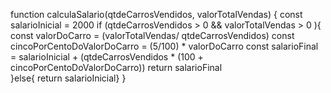 function calculaSalario(qtdeCarrosVendidos, valorTotalVendas) {
const salarioInicial = 2000
if (qtdeCarrosVendidos > 0 && valorTotalVendas > 0 ){
const valorDoCarro = (valorTotalVendas/ qtdeCarrosVendidos)
const cincoPorCentoDoValorDoCarro = (5/100) * valorDoCarro
const salarioFinal = salarioInicial +  (qtdeCarrosVendidos * (100 + cincoPorCentoDoValorDoCarro))
return salarioFinal   
}else{
  return salarioInicial}
}